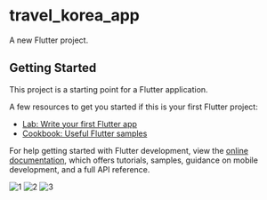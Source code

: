 # travel_korea_app

A new Flutter project.

## Getting Started

This project is a starting point for a Flutter application.

A few resources to get you started if this is your first Flutter project:

- [Lab: Write your first Flutter app](https://docs.flutter.dev/get-started/codelab)
- [Cookbook: Useful Flutter samples](https://docs.flutter.dev/cookbook)

For help getting started with Flutter development, view the
[online documentation](https://docs.flutter.dev/), which offers tutorials,
samples, guidance on mobile development, and a full API reference.

![1](https://github.com/Thingkinging/TravelApp/assets/103626928/2eaf68e6-e0ff-49f4-b76c-95a1e667b93c)
![2](https://github.com/Thingkinging/TravelApp/assets/103626928/4eef2bf8-c921-478c-8600-22e1a5cd06c1)
![3](https://github.com/Thingkinging/TravelApp/assets/103626928/941fbbc5-b681-4edd-9e65-725f0d46cbaa)
